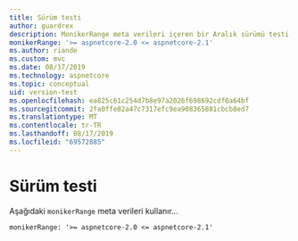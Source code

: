 ```yaml
---
title: Sürüm testi
author: guardrex
description: MonikerRange meta verileri içeren bir Aralık sürümü testi.
monikerRange: '>= aspnetcore-2.0 <= aspnetcore-2.1'
ms.author: riande
ms.custom: mvc
ms.date: 08/17/2019
ms.technology: aspnetcore
ms.topic: conceptual
uid: version-test
ms.openlocfilehash: ea825c61c254d7b8e97a2026f698692cdf0a64bf
ms.sourcegitcommit: 2fa0ffe82a47c7317efc9ea908365881cbcb8ed7
ms.translationtype: MT
ms.contentlocale: tr-TR
ms.lasthandoff: 08/17/2019
ms.locfileid: "69572885"
---
```

# <a name="version-test"></a>Sürüm testi

Aşağıdaki `monikerRange` meta verileri kullanır...

```
monikerRange: '>= aspnetcore-2.0 <= aspnetcore-2.1'
```
